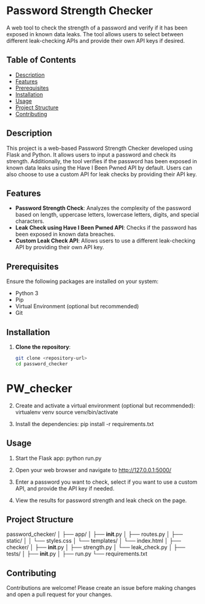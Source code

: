 # Password Strength Checker

A web tool to check the strength of a password and verify if it has been exposed in known data leaks. The tool allows users to select between different leak-checking APIs and provide their own API keys if desired.

## Table of Contents

- [Description](#description)
- [Features](#features)
- [Prerequisites](#prerequisites)
- [Installation](#installation)
- [Usage](#usage)
- [Project Structure](#project-structure)
- [Contributing](#contributing)

## Description

This project is a web-based Password Strength Checker developed using Flask and Python. It allows users to input a password and check its strength. Additionally, the tool verifies if the password has been exposed in known data leaks using the Have I Been Pwned API by default. Users can also choose to use a custom API for leak checks by providing their API key.

## Features

- **Password Strength Check**: Analyzes the complexity of the password based on length, uppercase letters, lowercase letters, digits, and special characters.
- **Leak Check using Have I Been Pwned API**: Checks if the password has been exposed in known data breaches.
- **Custom Leak Check API**: Allows users to use a different leak-checking API by providing their own API key.

## Prerequisites

Ensure the following packages are installed on your system:

- Python 3
- Pip
- Virtual Environment (optional but recommended)
- Git

## Installation

1. **Clone the repository**:
   ```sh
   git clone <repository-url>
   cd password_checker
# PW_checker

2. Create and activate a virtual environment (optional but recommended):
    virtualenv venv
    source venv/bin/activate

4. Install the dependencies:
     pip install -r requirements.txt
   

## Usage
1. Start the Flask app:
     python run.py

2. Open your web browser and navigate to http://127.0.0.1:5000/

3. Enter a password you want to check, select if you want to use a custom API, and provide the API key if needed.

4. View the results for password strength and leak check on the page.


## Project Structure
password_checker/
│
├── app/
│   ├── __init__.py
│   ├── routes.py
│   ├── static/
│   │   └── styles.css
│   └── templates/
│       └── index.html
│
├── checker/
│   ├── __init__.py
│   ├── strength.py
│   └── leak_check.py
│
├── tests/
│   ├── __init__.py
│
├── run.py
└── requirements.txt


## Contributing
Contributions are welcome! Please create an issue before making changes and open a pull request for your changes.
